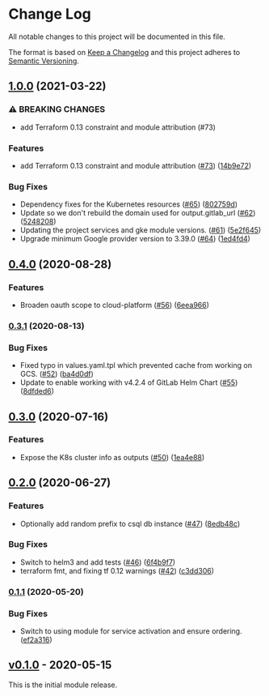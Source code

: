 # Change Log

All notable changes to this project will be documented in this file.

The format is based on [Keep a Changelog](http://keepachangelog.com/) and this
project adheres to [Semantic Versioning](http://semver.org/).

## [1.0.0](https://www.github.com/terraform-google-modules/terraform-google-gke-gitlab/compare/v0.4.0...v1.0.0) (2021-03-22)


### ⚠ BREAKING CHANGES

* add Terraform 0.13 constraint and module attribution (#73)

### Features

* add Terraform 0.13 constraint and module attribution ([#73](https://www.github.com/terraform-google-modules/terraform-google-gke-gitlab/issues/73)) ([14b9e72](https://www.github.com/terraform-google-modules/terraform-google-gke-gitlab/commit/14b9e7212f36a8a96e8c76108343364f0914df56))


### Bug Fixes

* Dependency fixes for the Kubernetes resources ([#65](https://www.github.com/terraform-google-modules/terraform-google-gke-gitlab/issues/65)) ([802759d](https://www.github.com/terraform-google-modules/terraform-google-gke-gitlab/commit/802759d8cbac136b62ba027c3542c04991a84851))
* Update so we don't rebuild the domain used for output.gitlab_url ([#62](https://www.github.com/terraform-google-modules/terraform-google-gke-gitlab/issues/62)) ([5248208](https://www.github.com/terraform-google-modules/terraform-google-gke-gitlab/commit/52482084dc445525d48fbd737764822a9d69b172))
* Updating the project services and gke module versions. ([#61](https://www.github.com/terraform-google-modules/terraform-google-gke-gitlab/issues/61)) ([5e2f645](https://www.github.com/terraform-google-modules/terraform-google-gke-gitlab/commit/5e2f64573419dd31bf246c9fb90ff7f33d194a8e))
* Upgrade minimum Google provider version to 3.39.0 ([#64](https://www.github.com/terraform-google-modules/terraform-google-gke-gitlab/issues/64)) ([1ed4fd4](https://www.github.com/terraform-google-modules/terraform-google-gke-gitlab/commit/1ed4fd49075978dbb97683b7e534defcc2200956))

## [0.4.0](https://www.github.com/terraform-google-modules/terraform-google-gke-gitlab/compare/v0.3.1...v0.4.0) (2020-08-28)


### Features

* Broaden oauth scope to cloud-platform ([#56](https://www.github.com/terraform-google-modules/terraform-google-gke-gitlab/issues/56)) ([6eea966](https://www.github.com/terraform-google-modules/terraform-google-gke-gitlab/commit/6eea966f4ea4d5de2b5570f908ec756361ef8bcd))

### [0.3.1](https://www.github.com/terraform-google-modules/terraform-google-gke-gitlab/compare/v0.3.0...v0.3.1) (2020-08-13)


### Bug Fixes

* Fixed typo in values.yaml.tpl which prevented cache from working on GCS. ([#52](https://www.github.com/terraform-google-modules/terraform-google-gke-gitlab/issues/52)) ([ba4d0df](https://www.github.com/terraform-google-modules/terraform-google-gke-gitlab/commit/ba4d0df929627c75d76d7da1ad33f165b7d1a8a9))
* Update to enable working with v4.2.4 of GitLab Helm Chart ([#55](https://www.github.com/terraform-google-modules/terraform-google-gke-gitlab/issues/55)) ([8dfded6](https://www.github.com/terraform-google-modules/terraform-google-gke-gitlab/commit/8dfded6d6c9fd507740ce3968614f46fa10e4454))

## [0.3.0](https://www.github.com/terraform-google-modules/terraform-google-gke-gitlab/compare/v0.2.0...v0.3.0) (2020-07-16)


### Features

* Expose the K8s cluster info as outputs ([#50](https://www.github.com/terraform-google-modules/terraform-google-gke-gitlab/issues/50)) ([1ea4e88](https://www.github.com/terraform-google-modules/terraform-google-gke-gitlab/commit/1ea4e882d13b800ca213b89a27a134efc28d4afe))

## [0.2.0](https://www.github.com/terraform-google-modules/terraform-google-gke-gitlab/compare/v0.1.1...v0.2.0) (2020-06-27)


### Features

* Optionally add random prefix to csql db instance ([#47](https://www.github.com/terraform-google-modules/terraform-google-gke-gitlab/issues/47)) ([8edb48c](https://www.github.com/terraform-google-modules/terraform-google-gke-gitlab/commit/8edb48ce868f0ca9374213aae767a363f03474a7))


### Bug Fixes

* Switch to helm3 and add tests ([#46](https://www.github.com/terraform-google-modules/terraform-google-gke-gitlab/issues/46)) ([6f4b9f7](https://www.github.com/terraform-google-modules/terraform-google-gke-gitlab/commit/6f4b9f745c3f5a51e018b47d1ade7f9d32c36630))
* terraform fmt, and fixing tf 0.12 warnings ([#42](https://www.github.com/terraform-google-modules/terraform-google-gke-gitlab/issues/42)) ([c3dd306](https://www.github.com/terraform-google-modules/terraform-google-gke-gitlab/commit/c3dd306bb46ed92cfac24be0ad7e680ae769f6dd))

### [0.1.1](https://www.github.com/terraform-google-modules/terraform-google-gke-gitlab/compare/v0.1.0...v0.1.1) (2020-05-20)


### Bug Fixes

* Switch to using module for service activation and ensure ordering. ([ef2a316](https://www.github.com/terraform-google-modules/terraform-google-gke-gitlab/commit/ef2a3166a2746e6544c3c33f5aba7a19d5034765))

## [v0.1.0](https://github.com/terraform-google-modules/terraform-google-gke-gitlab/releases/tag/v0.1.0) - 2020-05-15
This is the initial module release.
